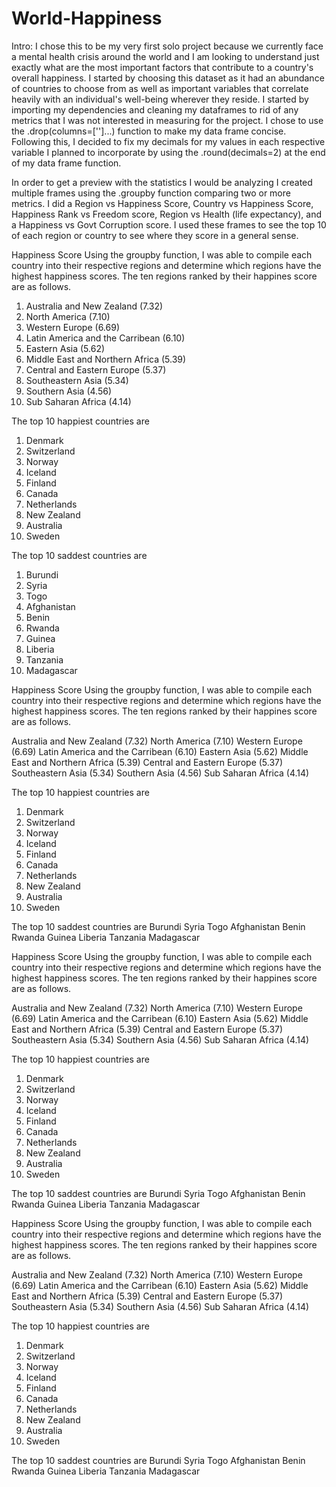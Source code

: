 # World-Happiness

Intro: I chose this to be my very first solo project because we currently face a mental health crisis around the world and I am looking to understand just exactly what are the most important factors that contribute to a country's overall happiness. I started by choosing this dataset as it had an abundance of countries to choose from as well as important variables that correlate heavily with an individual's well-being wherever they reside. I started by importing my dependencies and cleaning my dataframes to rid of any metrics that I was not interested in measuring for the project. I chose to use the .drop(columns=['']...) function to make my data frame concise. Following this, I decided to fix my decimals for my values in each respective variable I planned to incorporate by using the .round(decimals=2) at the end of my data frame function.

In order to get a preview with the statistics I would be analyzing I created multiple frames using the .groupby function comparing two or more metrics. I did a Region vs Happiness Score, Country vs Happiness Score, Happiness Rank vs Freedom score, Region vs Health (life expectancy), and a Happiness vs Govt Corruption score. I used these frames to see the top 10 of each region or country to see where they score in a general sense. 

Happiness Score
Using the groupby function, I was able to compile each country into their respective regions and determine which regions have the highest happiness scores. The ten regions ranked by their happines score are as follows.

1. Australia and New Zealand (7.32)
2. North America (7.10)
3. Western Europe (6.69)
4. Latin America and the Carribean (6.10)
5. Eastern Asia (5.62)
6. Middle East and Northern Africa (5.39)
7. Central and Eastern Europe (5.37)
8. Southeastern Asia (5.34) 
9. Southern Asia (4.56)
10. Sub Saharan Africa (4.14)

The top 10 happiest countries are
1. Denmark
2. Switzerland 
3. Norway 
4. Iceland 
5. Finland
6. Canada 
7. Netherlands
8. New Zealand
9. Australia
10. Sweden

The top 10 saddest countries are
1. Burundi
2. Syria
3. Togo
4. Afghanistan 
5. Benin 
6. Rwanda 
7. Guinea
8. Liberia
9. Tanzania
10. Madagascar 

Happiness Score
Using the groupby function, I was able to compile each country into their respective regions and determine which regions have the highest happiness scores. The ten regions ranked by their happines score are as follows.

Australia and New Zealand (7.32)
North America (7.10)
Western Europe (6.69)
Latin America and the Carribean (6.10)
Eastern Asia (5.62)
Middle East and Northern Africa (5.39)
Central and Eastern Europe (5.37)
Southeastern Asia (5.34) 
Southern Asia (4.56)
 Sub Saharan Africa (4.14)

The top 10 happiest countries are
1. Denmark
2. Switzerland 
3. Norway 
4. Iceland 
5. Finland
6. Canada 
7. Netherlands
8. New Zealand
9. Australia
10. Sweden

The top 10 saddest countries are
Burundi
Syria
Togo
Afghanistan 
Benin 
Rwanda 
Guinea
Liberia
Tanzania
 Madagascar 



Happiness Score
Using the groupby function, I was able to compile each country into their respective regions and determine which regions have the highest happiness scores. The ten regions ranked by their happines score are as follows.

Australia and New Zealand (7.32)
North America (7.10)
Western Europe (6.69)
Latin America and the Carribean (6.10)
Eastern Asia (5.62)
Middle East and Northern Africa (5.39)
Central and Eastern Europe (5.37)
Southeastern Asia (5.34) 
Southern Asia (4.56)
 Sub Saharan Africa (4.14)

The top 10 happiest countries are
1. Denmark
2. Switzerland 
3. Norway 
4. Iceland 
5. Finland
6. Canada 
7. Netherlands
8. New Zealand
9. Australia
10. Sweden

The top 10 saddest countries are
Burundi
Syria
Togo
Afghanistan 
Benin 
Rwanda 
Guinea
Liberia
Tanzania
 Madagascar 

Happiness Score
Using the groupby function, I was able to compile each country into their respective regions and determine which regions have the highest happiness scores. The ten regions ranked by their happines score are as follows.

Australia and New Zealand (7.32)
North America (7.10)
Western Europe (6.69)
Latin America and the Carribean (6.10)
Eastern Asia (5.62)
Middle East and Northern Africa (5.39)
Central and Eastern Europe (5.37)
Southeastern Asia (5.34) 
Southern Asia (4.56)
 Sub Saharan Africa (4.14)

The top 10 happiest countries are
1. Denmark
2. Switzerland 
3. Norway 
4. Iceland 
5. Finland
6. Canada 
7. Netherlands
8. New Zealand
9. Australia
10. Sweden

The top 10 saddest countries are
Burundi
Syria
Togo
Afghanistan 
Benin 
Rwanda 
Guinea
Liberia
Tanzania
 Madagascar 



